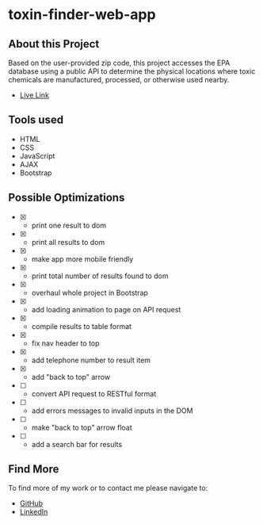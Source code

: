 ﻿# toxin-finder-web-app

## About this Project
Based on the user-provided zip code, this project accesses the EPA database using a public API to determine the physical locations where toxic chemicals are manufactured, processed, or otherwise used nearby.
-  [Live Link](https://toxin-finder.netlify.app/)

## Tools used

- HTML
- CSS
- JavaScript
- AJAX
- Bootstrap

## Possible Optimizations

- [X] - print one result to dom
- [x] - print all results to dom
- [x] - make app more mobile friendly
- [X] - print total number of results found to dom
- [X] - overhaul whole project in Bootstrap
- [X] - add loading animation to page on API request
- [X] - compile results to table format
- [X] - fix nav header to top
- [X] - add telephone number to result item
- [X] - add "back to top" arrow
- [ ] - convert API request to RESTful format
- [ ] - add errors messages to invalid inputs in the DOM
- [ ] - make "back to top" arrow float
- [ ] - add a search bar for results

## Find More

To find more of my work or to contact me please navigate to:

- [GitHub](https://github.com/jonahollis)
- [LinkedIn](https://www.linkedin.com/in/jonah-hollis/)
